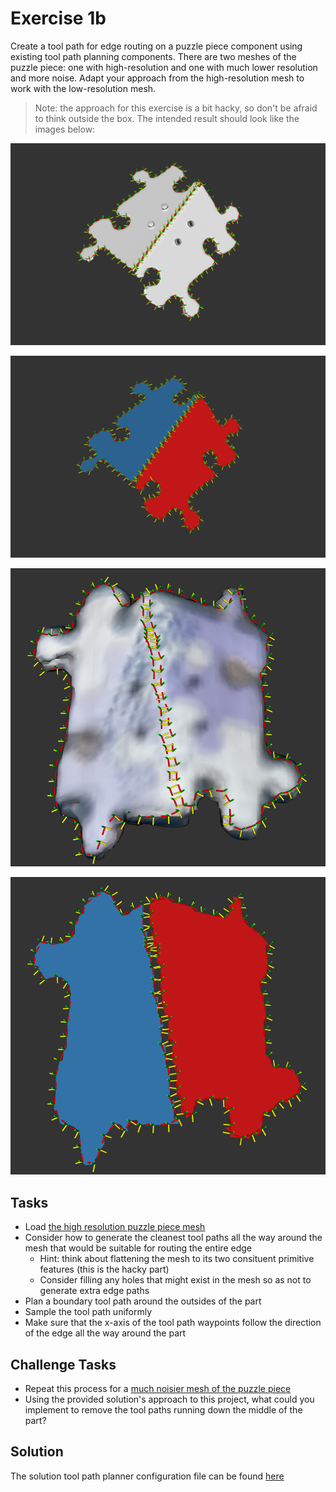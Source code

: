 # Exercise 1b

Create a tool path for edge routing on a puzzle piece component using existing tool path planning components.
There are two meshes of the puzzle piece: one with high-resolution and one with much lower resolution and more noise.
Adapt your approach from the high-resolution mesh to work with the low-resolution mesh.

> Note: the approach for this exercise is a bit hacky, so don't be afraid to think outside the box.
The intended result should look like the images below:

![Exercise 1b Image 1](exercise_1b_1.png)

![Exercise 1b Image 2](exercise_1b_2.png)

![Exercise 1b Image 3](exercise_1b_3.png)

![Exercise 1b Image 4](exercise_1b_4.png)

## Tasks

- Load [the high resolution puzzle piece mesh](../meshes/puzzle_piece_detailed.ply)
- Consider how to generate the cleanest tool paths all the way around the mesh that would be suitable for routing the entire edge
  - Hint: think about flattening the mesh to its two consituent primitive features (this is the hacky part)
  - Consider filling any holes that might exist in the mesh so as not to generate extra edge paths
- Plan a boundary tool path around the outsides of the part
- Sample the tool path uniformly
- Make sure that the x-axis of the tool path waypoints follow the direction of the edge all the way around the part

## Challenge Tasks

- Repeat this process for a [much noisier mesh of the puzzle piece](../meshes/puzzle_piece.ply)
- Using the provided solution's approach to this project, what could you implement to remove the tool paths running down the middle of the part?

## Solution

The solution tool path planner configuration file can be found [here](exercise_1b_solution.yaml)
